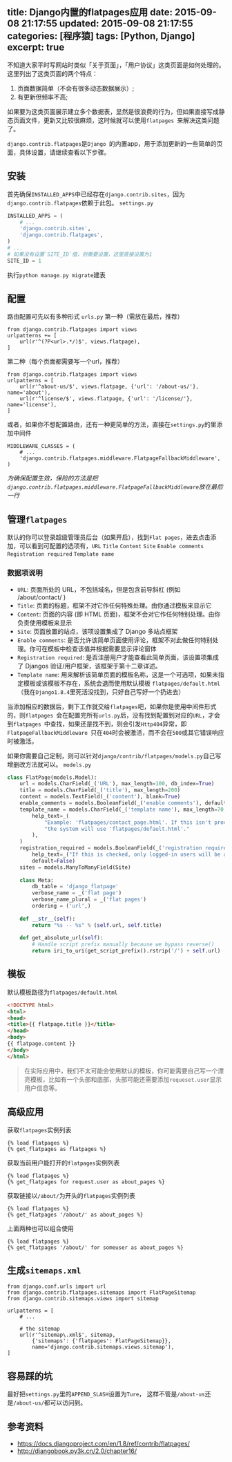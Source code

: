 title: Django内置的flatpages应用
date: 2015-09-08 21:17:55
updated: 2015-09-08 21:17:55
categories: [程序猿]
tags: [Python, Django]
excerpt: true
---
不知道大家平时写网站时类似「关于页面」，「用户协议」这类页面是如何处理的。这里列出了这类页面的两个特点：
1. 页面数据简单（不会有很多动态数据展示）;
2. 有更新但频率不高;

如果要为这类页面展示建立多个数据表，显然是很浪费的行为，但如果直接写成静态页面文件，更新又比较很麻烦，这时候就可以使用`flatpages `来解决这类问题了。
<!--more-->

`django.contrib.flatpages`是`Django `的内置app，用于添加更新的一些简单的页面，具体设置，请继续查看以下步骤。

## 安装
首先确保`INSTALLED_APPS`中已经存在`django.contrib.sites`，因为`django.contrib.flatpages`依赖于此包。
`settings.py`
```python
INSTALLED_APPS = (
    # ...
    'django.contrib.sites',
    'django.contrib.flatpages',
)
# ...
# 如果没有设置`SITE_ID`值，则需要设置，这里直接设置为1
SITE_ID = 1
```
执行`python manage.py migrate`建表

## 配置
路由配置可先以有多种形式
`urls.py`
第一种（需放在最后，推荐）
```
from django.contrib.flatpages import views
urlpatterns += [
    url(r'^(?P<url>.*/)$', views.flatpage),
]
```
第二种（每个页面都需要写一个url，推荐）
```
from django.contrib.flatpages import views
urlpatterns = [
    url(r'^about-us/$', views.flatpage, {'url': '/about-us/'}, name='about'),
    url(r'^license/$', views.flatpage, {'url': '/license/'}, name='license'),
]
```
或者，如果你不想配置路由，还有一种更简单的方法，直接在`settings.py`的里添加中间件
```
MIDDLEWARE_CLASSES = (
    # ...
    'django.contrib.flatpages.middleware.FlatpageFallbackMiddleware',
)
```
*为确保配置生效，保险的方法是把`django.contrib.flatpages.middleware.FlatpageFallbackMiddleware`放在最后一行*

## 管理`flatpages`

默认的你可以登录超级管理员后台（如果开启），找到`Flat pages`，进去点击添加，可以看到可配置的选项有，`URL` `Title` `Content` `Site` `Enable comments` `Registration required` `Template name`

### 数据项说明
- `URL`:  页面所处的 URL，不包括域名，但是包含前导斜杠 (例如 /about/contact/ )
- `Title`: 页面的标题，框架不对它作任何特殊处理。由你通过模板来显示它
- `Content`: 页面的内容 (即 HTML 页面)，框架不会对它作任何特别处理。由你负责使用模板来显示
- `Site`: 页面放置的站点，该项设置集成了 Django 多站点框架
- `Enable comments`: 是否允许该简单页面使用评论，框架不对此做任何特别处理。你可在模板中检查该值并根据需要显示评论窗体
- `Registration required`: 是否注册用户才能查看此简单页面，该设置项集成了 Djangos 验证/用户框架，该框架于第十二章详述。
- `Template name`: 用来解析该简单页面的模板名称，这是一个可选项，如果未指定模板或该模板不存在，系统会退而使用默认模板 `flatpages/default.html`（我在`Django1.8.4`里死活没找到，只好自己写好一个扔进去）

当添加相应的数据后，剩下工作就交给`flatpages`吧，如果你是使用中间件形式的，则`flatpages `会在配置完所有`urls.py`后，没有找到配置到对应的`URL`，才会到`flatpages `中查找，如果还是找不到，则会引发`Http404`异常，即`FlatpageFallbackMiddleware `只在`404`时会被激活，而不会在`500`或其它错误响应时被激活。

如果你需要自己定制，则可以针对`django/contrib/flatpages/models.py`自己写增删改方法就可以。
`models.py`
```python
class FlatPage(models.Model):
    url = models.CharField(_('URL'), max_length=100, db_index=True)
    title = models.CharField(_('title'), max_length=200)
    content = models.TextField(_('content'), blank=True)
    enable_comments = models.BooleanField(_('enable comments'), default=False)
    template_name = models.CharField(_('template name'), max_length=70, blank=True,
        help_text=_(
            "Example: 'flatpages/contact_page.html'. If this isn't provided, "
            "the system will use 'flatpages/default.html'."
        ),
    )
    registration_required = models.BooleanField(_('registration required'),
        help_text=_("If this is checked, only logged-in users will be able to view the page."),
        default=False)
    sites = models.ManyToManyField(Site)
 
    class Meta:
        db_table = 'django_flatpage'
        verbose_name = _('flat page')
        verbose_name_plural = _('flat pages')
        ordering = ('url',)
 
    def __str__(self):
        return "%s -- %s" % (self.url, self.title)
 
    def get_absolute_url(self):
        # Handle script prefix manually because we bypass reverse()
        return iri_to_uri(get_script_prefix().rstrip('/') + self.url)
```

## 模板
默认模板路径为`flatpages/default.html`
```html
<!DOCTYPE html>
<html>
<head>
<title>{{ flatpage.title }}</title>
</head>
<body>
{{ flatpage.content }}
</body>
</html>
```
> 在实际应用中，我们不太可能会使用默认的模板，你可能需要自己写一个漂亮模板，比如有一个头部和底部，头部可能还需要添加`requeset.user`显示用户信息等。

## 高级应用

获取`flatpages`实例列表
```
{% load flatpages %}
{% get_flatpages as flatpages %}
```

获取当前用户能打开的`flatpages`实例列表
```
{% load flatpages %}
{% get_flatpages for request.user as about_pages %}
```

获取链接以`/about/`为开头的`flatpages`实例列表
```
{% load flatpages %}
{% get_flatpages '/about/' as about_pages %}
```

上面两种也可以组合使用
```
{% load flatpages %}
{% get_flatpages '/about/' for someuser as about_pages %}
```

## 生成`sitemaps.xml`
```
from django.conf.urls import url
from django.contrib.flatpages.sitemaps import FlatPageSitemap
from django.contrib.sitemaps.views import sitemap
 
urlpatterns = [
    # ...
 
    # the sitemap
    url(r'^sitemap\.xml$', sitemap,
        {'sitemaps': {'flatpages': FlatPageSitemap}},
        name='django.contrib.sitemaps.views.sitemap'),
]
```

## 容易踩的坑
最好把`settings.py`里的`APPEND_SLASH`设置为`Ture`， 这样不管是`/about-us`还是`/about-us/`都可以访问到。

## 参考资料
- https://docs.djangoproject.com/en/1.8/ref/contrib/flatpages/
- http://djangobook.py3k.cn/2.0/chapter16/
